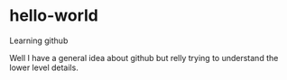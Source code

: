 # hello-world
Learning github

Well I have a general idea about github but relly trying to understand the lower level details. 
